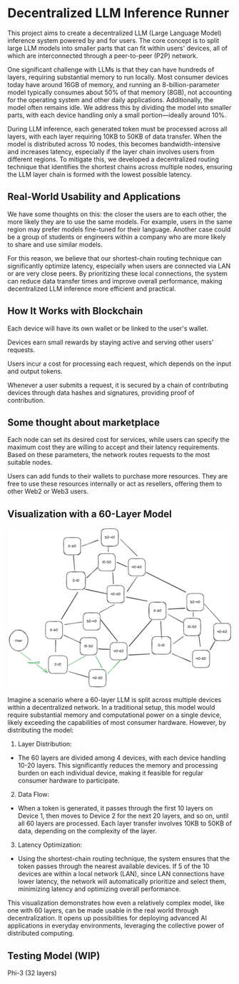 # Decentralized LLM Inference Runner

This project aims to create a decentralized LLM (Large Language Model) inference system powered by and for users. The core concept is to split large LLM models into smaller parts that can fit within users' devices, all of which are interconnected through a peer-to-peer (P2P) network.

One significant challenge with LLMs is that they can have hundreds of layers, requiring substantial memory to run locally. Most consumer devices today have around 16GB of memory, and running an 8-billion-parameter model typically consumes about 50% of that memory (8GB), not accounting for the operating system and other daily applications. Additionally, the model often remains idle. We address this by dividing the model into smaller parts, with each device handling only a small portion—ideally around 10%.

During LLM inference, each generated token must be processed across all layers, with each layer requiring 10KB to 50KB of data transfer. When the model is distributed across 10 nodes, this becomes bandwidth-intensive and increases latency, especially if the layer chain involves users from different regions. To mitigate this, we developed a decentralized routing technique that identifies the shortest chains across multiple nodes, ensuring the LLM layer chain is formed with the lowest possible latency.

## Real-World Usability and Applications

We have some thoughts on this: the closer the users are to each other, the more likely they are to use the same models. For example, users in the same region may prefer models fine-tuned for their language. Another case could be a group of students or engineers within a company who are more likely to share and use similar models.

For this reason, we believe that our shortest-chain routing technique can significantly optimize latency, especially when users are connected via LAN or are very close peers. By prioritizing these local connections, the system can reduce data transfer times and improve overall performance, making decentralized LLM inference more efficient and practical.

## How It Works with Blockchain

Each device will have its own wallet or be linked to the user's wallet.

Devices earn small rewards by staying active and serving other users' requests.

Users incur a cost for processing each request, which depends on the input and output tokens.

Whenever a user submits a request, it is secured by a chain of contributing devices through data hashes and signatures, providing proof of contribution.

## Some thought about marketplace

Each node can set its desired cost for services, while users can specify the maximum cost they are willing to accept and their latency requirements. Based on these parameters, the network routes requests to the most suitable nodes.

Users can add funds to their wallets to purchase more resources. They are free to use these resources internally or act as resellers, offering them to other Web2 or Web3 users.

## Visualization with a 60-Layer Model

![Architecture](./docs/architecture.excalidraw.png)

Imagine a scenario where a 60-layer LLM is split across multiple devices within a decentralized network. In a traditional setup, this model would require substantial memory and computational power on a single device, likely exceeding the capabilities of most consumer hardware. However, by distributing the model:

1. Layer Distribution:

- The 60 layers are divided among 4 devices, with each device handling 10-20 layers. This significantly reduces the memory and processing burden on each individual device, making it feasible for regular consumer hardware to participate.

2. Data Flow:

- When a token is generated, it passes through the first 10 layers on Device 1, then moves to Device 2 for the next 20 layers, and so on, until all 60 layers are processed. Each layer transfer involves 10KB to 50KB of data, depending on the complexity of the layer.

3. Latency Optimization:

- Using the shortest-chain routing technique, the system ensures that the token passes through the nearest available devices. If 5 of the 10 devices are within a local network (LAN), since LAN connections have lower latency, the network will automatically prioritize and select them, minimizing latency and optimizing overall performance.

This visualization demonstrates how even a relatively complex model, like one with 60 layers, can be made usable in the real world through decentralization. It opens up possibilities for deploying advanced AI applications in everyday environments, leveraging the collective power of distributed computing.

## Testing Model (WIP)

Phi-3 (32 layers)
